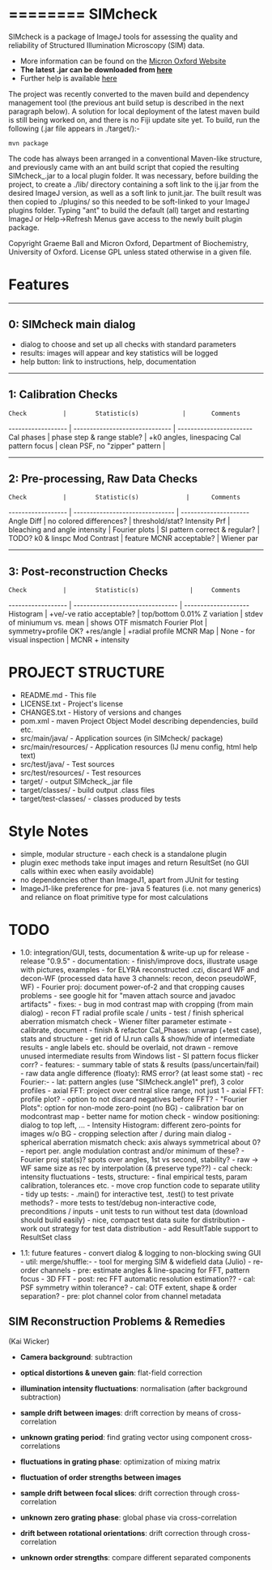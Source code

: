 ========
SIMcheck
========

SIMcheck is a package of ImageJ tools for assessing the quality and
reliability of Structured Illumination Microscopy (SIM) data.

* More information can be found on the 
[Micron Oxford Website](http://www.micron.ox.ac.uk/software/SIMCheck.shtml)
* **The latest .jar can be downloaded from
[here](http://www.micron.ox.ac.uk/microngroup/software/SIMcheck_.jar)**
* Further help is available
[here](http://www.micron.ox.ac.uk/microngroup/software/SIMcheck.html)

The project was recently converted to the maven build and dependency
management tool (the previous ant build setup is described in the 
next paragraph below). A solution for local deployment of the latest
maven build is still being worked on, and there is no Fiji update site
yet. To build, run the following (.jar file appears in ./target/):-

    mvn package


The code has always been arranged in a conventional Maven-like structure,
and previously came with an ant build script that copied the resulting
SIMcheck_.jar to a local plugin folder. It was necessary, before building
the project, to create a ./lib/ directory containing a soft link to the
ij.jar from the desired ImageJ version, as well as a soft link to junit.jar.
The built result was then copied to ./plugins/ so this needed to be
soft-linked to your ImageJ plugins folder. Typing "ant" to build the
default (all) target and restarting ImageJ or Help->Refresh Menus gave
access to the newly built plugin package.

Copyright Graeme Ball and Micron Oxford, Department of Biochemistry, 
University of Oxford. License GPL unless stated otherwise in a given file.


Features
========

-----------------------
0: SIMcheck main dialog
-----------------------

- dialog to choose and set up all checks with standard parameters
- results: images will appear and key statistics will be logged
- help button: link to instructions, help, documentation

---------------------
1: Calibration Checks
---------------------

    Check          |        Statistic(s)            |       Comments
------------------ | ------------------------------ | -----------------------
 Cal phases        | phase step & range stable?     | +k0 angles, linespacing
 Cal pattern focus | clean PSF, no "zipper" pattern | 

----------------------------------
2: Pre-processing, Raw Data Checks
----------------------------------

    Check          |        Statistic(s)             |      Comments
------------------ | ------------------------------- | ---------------------
 Angle Diff    |  no colored differences?        |    threshold/stat?
 Intensity Prf |  bleaching and angle intensity  |
 Fourier plots |  SI pattern correct & regular?  |    TODO? k0 & linspc
 Mod Contrast  |  feature MCNR acceptable?       |    Wiener par

-----------------------------
3: Post-reconstruction Checks
-----------------------------

    Check          |        Statistic(s)              |     Comments
------------------ | -------------------------------- | --------------------
 Histogram     |  +ve/-ve ratio acceptable?       | top/bottom 0.01%
 Z variation   |  stdev of miniumum vs. mean      | shows OTF mismatch
 Fourier Plot  |  symmetry+profile OK? +res/angle | +radial profile
 MCNR Map      |  None - for visual inspection    | MCNR + intensity


PROJECT STRUCTURE
=================

- README.md - This file
- LICENSE.txt - Project's license
- CHANGES.txt  - History of versions and changes
- pom.xml - maven Project Object Model describing dependencies, build etc.
- src/main/java/ - Application sources (in SIMcheck/ package)
- src/main/resources/ - Application resources (IJ menu config, html help text)
- src/test/java/ - Test sources
- src/test/resources/ - Test resources
- target/ - output SIMcheck_.jar file
- target/classes/ - build output .class files
- target/test-classes/ - classes produced by tests


Style Notes
===========

* simple, modular structure - each check is a standalone plugin
* plugin exec methods take input images and return ResultSet
  (no GUI calls within exec when easily avoidable)
* no dependencies other than ImageJ1, apart from JUnit for testing
* ImageJ1-like preference for pre- java 5 features (i.e. not many generics)
  and reliance on float primitive type for most calculations


TODO
====

* 1.0: integration/GUI, tests, documentation & write-up up for release
      - release "0.9.5"
      - documentation: 
        - finish/improve docs, illustrate usage with pictures, examples
        - for ELYRA reconstructed .czi, discard WF and decon-WF
          (processed data have 3 channels: recon, decon pseudoWF, WF)
        - Fourier proj: document power-of-2 and that cropping causes problems
        - see google hit for "maven attach source and javadoc artifacts"
      - fixes:
        - bug in mod contrast map with cropping (from main dialog)
        - recon FT radial profile scale / units
        - test / finish spherical aberration mismatch check
        - Wiener filter parameter estimate - calibrate, document
        - finish & refactor Cal_Phases: unwrap (+test case), stats and structure
        - get rid of IJ.run calls & show/hide of intermediate results 
        - angle labels etc. should be overlaid, not drawn
        - remove unused intermediate results from Windows list
        - SI pattern focus flicker corr?
      - features:
        - summary table of stats & results (pass/uncertain/fail)
        - raw data angle difference (floaty): RMS error? (at least some stat)
        - rec Fourier:-
          - lat: pattern angles (use "SIMcheck.angle1" pref), 3 color profiles
          - axial FFT: project over central slice range, not just 1
          - axial FFT: profile plot?
          - option to not discard negatives before FFT?
        - "Fourier Plots": option for non-mode zero-point (no BG)
        - calibration bar on modcontrast map
        - better name for motion check
        - window positioning: dialog to top left, ...
        - Intensity Histogram: different zero-points for images w/o BG
        - cropping selection after / during main dialog
        - spherical aberration mismatch check: axis always symmetrical about 0?
        - report per. angle modulation contrast and/or minimum of these?
        - Fourier proj stat(s)? spots over angles, 1st vs second, stability?
        - raw -> WF same size as rec by interpolation (& preserve type??)
        - cal check: intensity fluctuations
      - tests, structure:
        - final empirical tests, param calibration, tolerances etc.
        - move crop function code to separate utility
        - tidy up tests:
          - .main() for interactive test, .test() to test private methods?
          - more tests to test/debug non-interactive code, preconditions / inputs
          - unit tests to run without test data (download should build easily)
          - nice, compact test data suite for distribution
        - work out strategy for test data distribution
        - add ResultTable support to ResultSet class

* 1.1: future features
      - convert dialog & logging to non-blocking swing GUI
      - util: merge/shuffle:-
        - tool for merging SIM & widefield data (Julio)
        - re-order channels
      - pre: estimate angles & line-spacing for FFT, pattern focus
      - 3D FFT
      - post: rec FFT automatic resolution estimation??
      - cal: PSF symmetry within tolerance?
      - cal: OTF extent, shape & order separation?
      - pre: plot channel color from channel metadata


SIM Reconstruction Problems & Remedies 
--------------------------------------
(Kai Wicker)

- **Camera background**: subtraction

- **optical distortions & uneven gain**: flat-field correction

- **illumination intensity fluctuations**: normalisation (after background subtraction)

- **sample drift between images**: drift correction by means of cross-correlation

- **unknown grating period**: find grating vector using component cross-correlations

- **fluctuations in grating phase**: optimization of mixing matrix

- **fluctuation of order strengths between images**

- **sample drift between focal slices**: drift correction through cross-correlation

- **unknown zero grating phase**: global phase via cross-correlation

- **drift between rotational orientations**: drift correction through cross-correlation

- **unknown order strengths**: compare different separated components

